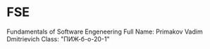 # FSE
Fundamentals of Software Engeneering
Full Name: Primakov Vadim Dmitrievich
Class: "ПИЖ-б-о-20-1"
